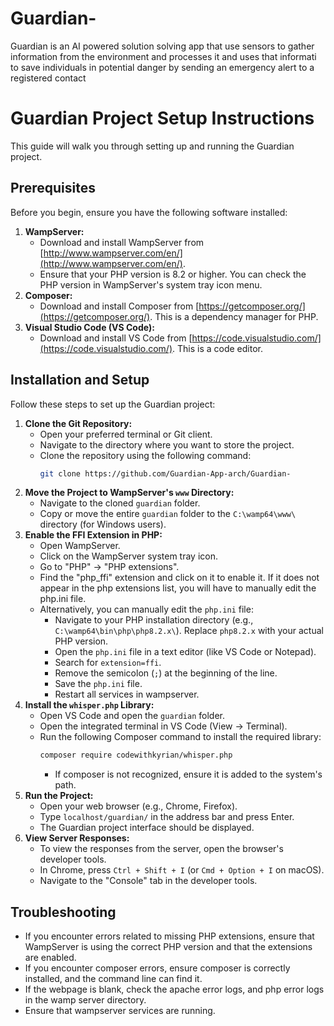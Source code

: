 # Guardian-
Guardian is an AI powered  solution solving app that use sensors to gather information from the environment and processes it and uses that informati to save individuals in potential danger by sending an emergency alert to a registered contact 

# Guardian Project Setup Instructions

This guide will walk you through setting up and running the Guardian project.

## Prerequisites

Before you begin, ensure you have the following software installed:

1.  **WampServer:**
    * Download and install WampServer from [http://www.wampserver.com/en/](http://www.wampserver.com/en/).
    * Ensure that your PHP version is 8.2 or higher. You can check the PHP version in WampServer's system tray icon menu.
2.  **Composer:**
    * Download and install Composer from [https://getcomposer.org/](https://getcomposer.org/). This is a dependency manager for PHP.
3.  **Visual Studio Code (VS Code):**
    * Download and install VS Code from [https://code.visualstudio.com/](https://code.visualstudio.com/). This is a code editor.

## Installation and Setup

Follow these steps to set up the Guardian project:

1.  **Clone the Git Repository:**
    * Open your preferred terminal or Git client.
    * Navigate to the directory where you want to store the project.
    * Clone the repository using the following command:
        ```bash
        git clone https://github.com/Guardian-App-arch/Guardian-
        ```
2.  **Move the Project to WampServer's `www` Directory:**
    * Navigate to the cloned `guardian` folder.
    * Copy or move the entire `guardian` folder to the `C:\wamp64\www\` directory (for Windows users).
3.  **Enable the FFI Extension in PHP:**
    * Open WampServer.
    * Click on the WampServer system tray icon.
    * Go to "PHP" -> "PHP extensions".
    * Find the "php\_ffi" extension and click on it to enable it. If it does not appear in the php extensions list, you will have to manually edit the php.ini file.
    * Alternatively, you can manually edit the `php.ini` file:
        * Navigate to your PHP installation directory (e.g., `C:\wamp64\bin\php\php8.2.x\`). Replace `php8.2.x` with your actual PHP version.
        * Open the `php.ini` file in a text editor (like VS Code or Notepad).
        * Search for `extension=ffi`.
        * Remove the semicolon (`;`) at the beginning of the line.
        * Save the `php.ini` file.
        * Restart all services in wampserver.
4.  **Install the `whisper.php` Library:**
    * Open VS Code and open the `guardian` folder.
    * Open the integrated terminal in VS Code (View -> Terminal).
    * Run the following Composer command to install the required library:
        ```bash
        composer require codewithkyrian/whisper.php
        ```
        * If composer is not recognized, ensure it is added to the system's path.
5.  **Run the Project:**
    * Open your web browser (e.g., Chrome, Firefox).
    * Type `localhost/guardian/` in the address bar and press Enter.
    * The Guardian project interface should be displayed.
6.  **View Server Responses:**
    * To view the responses from the server, open the browser's developer tools.
    * In Chrome, press `Ctrl + Shift + I` (or `Cmd + Option + I` on macOS).
    * Navigate to the "Console" tab in the developer tools.

## Troubleshooting

* If you encounter errors related to missing PHP extensions, ensure that WampServer is using the correct PHP version and that the extensions are enabled.
* If you encounter composer errors, ensure composer is correctly installed, and the command line can find it.
* If the webpage is blank, check the apache error logs, and php error logs in the wamp server directory.
* Ensure that wampserver services are running.
